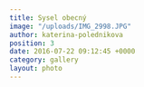 ```yaml
---
title: Sysel obecný
image: "/uploads/IMG_2998.JPG"
author: katerina-polednikova
position: 3
date: 2016-07-22 09:12:45 +0000
category: gallery
layout: photo
---
```

